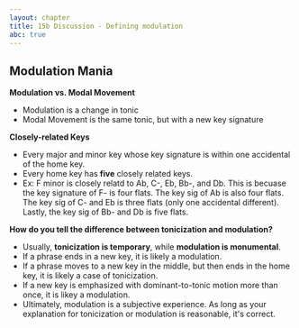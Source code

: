 ```yaml
---
layout: chapter
title: 15b Discussion - Defining modulation
abc: true
---
```


## Modulation Mania

**Modulation vs. Modal Movement**
- Modulation is a change in tonic
- Modal Movement is the same tonic, but with a new key signature

**Closely-related Keys**
- Every major and minor key whose key signature is within one accidental of the home key.
- Every home key has **five** closely related keys.
- Ex: F minor is closely relatd to Ab, C-, Eb, Bb-, and Db. This is becuase the key signature of F- is four flats. The key sig of Ab is also four flats. The key sig of C- and Eb is three flats (only one accidental different). Lastly, the key sig of Bb- and Db is five flats.

**How do you tell the difference between tonicization and modulation?**
- Usually, **tonicization is temporary**, while **modulation is monumental**.
- If a phrase ends in a new key, it is likely a modulation.
- If a phrase moves to a new key in the middle, but then ends in the home key, it is likely a case of tonicization.
- If a new key is emphasized with dominant-to-tonic motion more than once, it is likey a modulation.
- Ultimately, modulation is a subjective experience. As long as your explanation for tonicization or modulation is reasonable, it's correct.